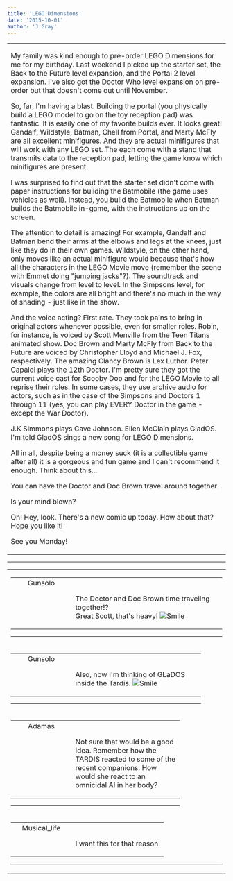 ```yaml
---
title: 'LEGO Dimensions'
date: '2015-10-01'
author: 'J Gray'
---
```


<div>
<!-- Main content here -->
<table border="0" class="post"><tbody><tr><td>
   
   <div class="post_body">
       <p>My family was kind enough to pre-order LEGO Dimensions for me for my birthday. Last weekend I picked up the starter set, the Back to the Future level expansion, and the Portal 2 level expansion. I've also got the Doctor Who level expansion on pre-order but that doesn't come out until November.</p><p>So, far, I'm having a blast. Building the portal (you physically build a LEGO model to go on the toy reception pad) was fantastic. It is easily one of my favorite builds ever. It looks great! Gandalf, Wildstyle, Batman, Chell from Portal, and Marty McFly are all excellent minifigures. And they are actual minifigures that will work with any LEGO set. The each come with a stand that transmits data to the reception pad, letting the game know which minifigures are present.</p><p>I was surprised to find out that the starter set didn't come with paper instructions for building the Batmobile (the game uses vehicles as well). Instead, you build the Batmobile when Batman builds the Batmobile in-game, with the instructions up on the screen.</p><p>The attention to detail is amazing! For example, Gandalf and Batman bend their arms at the elbows and legs at the knees, just like they do in their own games. Wildstyle, on the other hand, only moves like an actual minifigure would because that's how all the characters in the LEGO Movie move (remember the scene with Emmet doing "jumping jacks"?). The soundtrack and visuals change from level to level. In the Simpsons level, for example, the colors are all bright and there's no much in the way of shading - just like in the show.</p><p>And the voice acting? First rate. They took pains to bring in original actors whenever possible, even for smaller roles. Robin, for instance, is voiced by Scott Menville from the Teen Titans animated show. Doc Brown and Marty McFly from Back to the Future are voiced by Christopher Lloyd and Michael J. Fox, respectively. The amazing Clancy Brown is Lex Luthor. Peter Capaldi plays the 12th Doctor. I'm pretty sure they got the current voice cast for Scooby Doo and for the LEGO Movie to all reprise their roles. In some cases, they use archive audio for actors, such as in the case of the Simpsons and Doctors 1 through 11 (yes, you can play EVERY Doctor in the game - except the War Doctor).</p><p>J.K Simmons plays Cave Johnson. Ellen McClain plays GladOS. I'm told GladOS sings a new song for LEGO Dimensions.</p><p>All in all, despite being a money suck (it is a collectible game after all) it is a gorgeous and fun game and I can't recommend it enough. Think about this...</p><p>You can have the Doctor and Doc Brown travel around together.</p><p>Is your mind blown?</p><p>Oh! Hey, look. There's a new comic up today. How about that? Hope you like it! </p><p>See you Monday!</p>
   </div>
   </td></tr>
   </tbody></table><hr><table style="width:100%; border:0;" class="comment_table"><tbody><tr><td width="100%"><a name=""> </a><div style="width:100%;" class="comment"><table border="0" width="100%"><tbody><tr><td align="center" valign="top" width="125">
<span class="comment_title"><center>Gunsolo<br></center><a name="2194">&nbsp;</a></span><br>
<center><img src="https://www.gravatar.com/avatar.php?gravatar_id=a94f16ab08c7abb74820e668722a5ffc&amp;default=http%3A%2F%2Fmysteriesofthearcana.com%2Ftemplates%2Fmain%2Fimages%2Favatar.gif&amp;size=80&amp;rating=g" border="0" alt=""></center>
</td>
<td valign="top">


<p class="comment_text"> </p><p class="comment_text"><br> The Doctor and Doc Brown time traveling together!?<br>Great Scott, that's heavy! <img src="/smilies/smile.gif" alt="Smile" border="0"><br></p>
 

</td></tr></tbody></table>
<hr></div></td></tr><tr><td width="100%"><a name=""> </a><div style="width:90%;" class="comment2"><table border="0" width="100%"><tbody><tr><td align="center" valign="top" width="125">
<span class="comment_title"><center>Gunsolo<br></center><a name="2195">&nbsp;</a></span><br>
<center><img src="https://www.gravatar.com/avatar.php?gravatar_id=a94f16ab08c7abb74820e668722a5ffc&amp;default=http%3A%2F%2Fmysteriesofthearcana.com%2Ftemplates%2Fmain%2Fimages%2Favatar.gif&amp;size=80&amp;rating=g" border="0" alt=""></center>
</td>
<td valign="top">


<p class="comment_text"> </p><p class="comment_text"><br> Also, now I'm thinking of GLaDOS inside the Tardis. <img src="/smilies/smile.gif" alt="Smile" border="0"><br></p>
 

</td></tr></tbody></table>
<hr></div></td></tr><tr><td width="100%"><a name=""> </a><div style="width:80%;" class="comment3"><table border="0" width="100%"><tbody><tr><td align="center" valign="top" width="125">
<span class="comment_title"><center>Adamas<br></center><a name="2196">&nbsp;</a></span><br>
<center><img src="https://www.gravatar.com/avatar.php?gravatar_id=63b5da7dbecbf4a2fac891b8f15ccbc4&amp;default=http%3A%2F%2Fmysteriesofthearcana.com%2Ftemplates%2Fmain%2Fimages%2Favatar.gif&amp;size=80&amp;rating=g" border="0" alt=""></center>
</td>
<td valign="top">


<p class="comment_text"> </p><p class="comment_text"><br> Not sure that would be a good idea. Remember how the TARDIS reacted to some of the recent companions. How would she react to an omnicidal AI in her body?<br></p>
 

</td></tr></tbody></table>
<hr></div></td></tr><tr><td width="100%"><a name=""> </a><div style="width:100%;" class="comment"><table border="0" width="100%"><tbody><tr><td align="center" valign="top" width="125">
<span class="comment_title"><center>Musical_life<br></center><a name="2197">&nbsp;</a></span><br>
<center><img src="https://www.gravatar.com/avatar.php?gravatar_id=6f86cb0ffa70485e791906edfc2d1247&amp;default=http%3A%2F%2Fmysteriesofthearcana.com%2Ftemplates%2Fmain%2Fimages%2Favatar.gif&amp;size=80&amp;rating=g" border="0" alt=""></center>
</td>
<td valign="top">


<p class="comment_text"> </p><p class="comment_text"><br> I want this for that reason.</p>
 

</td></tr></tbody></table>
<hr></div></td></tr></tbody></table>
<!-- End main content -->
              </div>
